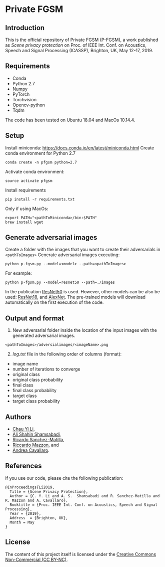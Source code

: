 
# Private FGSM

## Introduction
This is the official repository of Private FGSM (P-FGSM), a work published as *Scene privacy protection* on Proc. of IEEE Int. Conf. on Acoustics, Speech and Signal Processing (ICASSP), Brighton, UK, May 12-17, 2019.

## Requirements

* Conda
* Python 2.7
* Numpy
* PyTorch
* Torchvision
* Opencv-python
* Tqdm

The code has been tested on Ubuntu 18.04 and MacOs 10.14.4.

## Setup

Install miniconda: https://docs.conda.io/en/latest/miniconda.html
Create conda environment for Python 2.7
```
conda create -n pfgsm python=2.7
```
Activate conda environment:
```
source activate pfgsm
```
Install requirements
```
pip install -r requirements.txt
```
Only if using MacOs:
```
export PATH="<pathToMiniconda>/bin:$PATH"
brew install wget
```

## Generate adversarial images

Create a folder with the images that you want to create their adversarials in ```<pathToImages>```
Generate adversarial images executing:
```
python p-fgsm.py --model=<model> --path=<pathToImages>
```
For example:
```
python p-fgsm.py --model=resnet50 --path=./images
```
In the publication [ResNet50](http://places2.csail.mit.edu/models_places365/resnet50_places365.pth.tar) is used. However, other models can be also be used: [ResNet18](http://places2.csail.mit.edu/models_places365/resnet18_places365.pth.tar),  and [AlexNet](http://places2.csail.mit.edu/models_places365/alexnet_places365.pth.tar). The pre-trained models will download automatically on the first execution of the code.

## Output and format

1. New adversarial folder inside the location of the input images with the generated adversarial images.
```
<pathToImages>/adversialimages/<imageName>.png
```
2. *log.txt* file in the following order of columns (format): 
 - image name
 - number of iterations to converge
 - original class
 - original class probability
 - final class
 - final class probability
 - target class
 - target class probability

## Authors
* [Chau Yi Li](mailto:chauyi.li@qmul.ac.uk), 
* [Ali Shahin Shamsabadi](mailto:a.shahinshamsabadi@qmul.ac.uk),
* [Ricardo Sanchez-Matilla](mailto:ricardo.sanchezmatilla@qmul.ac.uk),
* [Riccardo Mazzon](mailto:r.mazzon@qmul.ac.uk), and
* [Andrea Cavallaro](mailto:a.cavallaro@qmul.ac.uk).

## References
If you use our code, please cite the following publication:

    @InProceedings{Li2019,
      Title = {Scene Privacy Protection},
      Author = {C. Y. Li and A. S.  Shamsabadi and R. Sanchez-Matilla and R. Mazzon and A. Cavallaro},
      Booktitle = {Proc. IEEE Int. Conf. on Acoustics, Speech and Signal Processing},
      Year = {2019},
      Address  = {Brighton, UK},
      Month = May
    }

## License
The content of this project itself is licensed under the [Creative Commons Non-Commercial (CC BY-NC)](https://creativecommons.org/licenses/by-nc/2.0/uk/legalcode).
